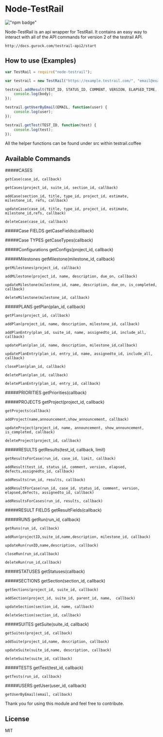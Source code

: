Node-TestRail
=========


!["npm badge"](https://nodei.co/npm/node-testrail.png)

Node-TestRail is an api wrapper for TestRail. It contains an easy way to interact with all of the API commands for version 2 of the testrail API.

    http://docs.gurock.com/testrail-api2/start

How to use (Examples)
----
```javascript
var TestRail = require("node-testrail");

var testrail = new TestRail("https://example.testrail.com/", "email@example.com", "password");

testrail.addResult(TEST_ID, STATUS_ID, COMMENT, VERSION, ELAPSED_TIME, DEFECTS, ASSIGNEDTO_ID, function(body) {
    console.log(body);
});

testrail.getUserByEmail(EMAIL, function(user) {
    console.log(user);
});

testrail.getTest(TEST_ID, function(test) {
    console.log(test);
});
```

All the helper functions can be found under src within testrail.coffee



Available Commands
----

#####CASES


	getCase(case_id, callback)

	getCases(project_id, suite_id, section_id, callback)

	addCase(section_id, title, type_id, project_id, estimate, milestone_id, refs, callback)

	updateCase(case_id, title, type_id, project_id, estimate, milestone_id,refs, callback)

	deleteCase(case_id, callback)

#####Case FIELDS
	getCaseFields(callback)

#####Case TYPES
	getCaseTypes(callback)

#####Configurations
	getConfigs(project_id, callback)

#####Milestones
	getMilestone(milestone_id, callback)

	getMilestones(project_id, callback)

	addMilestone(project_id, name, description, due_on, callback)

	updateMilestone(milestone_id, name, description, due_on, is_completed, callback)

	deleteMilestone(milestone_id, callback)

#####PLANS
	getPlan(plan_id, callback)

	getPlans(project_id, callback)

	addPlan(project_id, name, description, milestone_id, callback)

	addPlanEntry(plan_id, suite_id, name, assignedto_id, include_all, callback)

	updatePlan(plan_id, name, description, milestone_id,callback)

	updatePlanEntry(plan_id, entry_id, name, assignedto_id, include_all, callback)

	closePlan(plan_id, callback)

	deletePlan(plan_id, callback)

	deletePlanEntry(plan_id, entry_id, callback)


#####PRIORITIES
	getPriorities(callback)

#####PROJECTS
	getProject(project_id, callback)

	getProjects(callback)

	addProject(name,announcement,show_announcement, callback)

	updateProject(project_id, name, announcement, show_announcement, is_completed, callback)

	deleteProject(project_id, callback)

#####RESULTS
	getResults(test_id, callback, limit)

	getResultsForCase(run_id, case_id, limit, callback)

	addResult(test_id, status_id, comment, version, elapsed, defects,assignedto_id, callback)

	addResults(run_id, results, callback)

	addResultForCase(run_id, case_id, status_id, comment, version, elapsed,defects, assignedto_id, callback)

	addResultsForCases(run_id, results, callback)

#####RESULT FIELDS
	getResultFields(callback)

#####RUNS
	getRun(run_id, callback)

	getRuns(run_id, callback)

	addRun(projectID,suite_id,name,description, milestone_id, callback)

	updateRun(runID,name,description, callback)

	closeRun(run_id,callback)

	deleteRun(run_id,callback)

#####STATUSES
	getStatuses(callback)

#####SECTIONS
	getSection(section_id, callback)

	getSections(project_id, suite_id, callback)

	addSection(project_id, suite_id, parent_id, name,  callback)

	updateSection(section_id, name, callback)

	deleteSection(section_id, callback)


#####SUITES
	getSuite(suite_id, callback)

	getSuites(project_id, callback)

	addSuite(project_id,name, description, callback)

	updateSuite(suite_id,name, description, callback)

	deleteSuite(suite_id, callback)

#####TESTS
	getTest(test_id, callback)

	getTests(run_id, callback)

#####USERS
	getUser(user_id, callback)

	getUserByEmail(email, callback)



Thank you for using this module and feel free to contribute.

License
----

MIT

